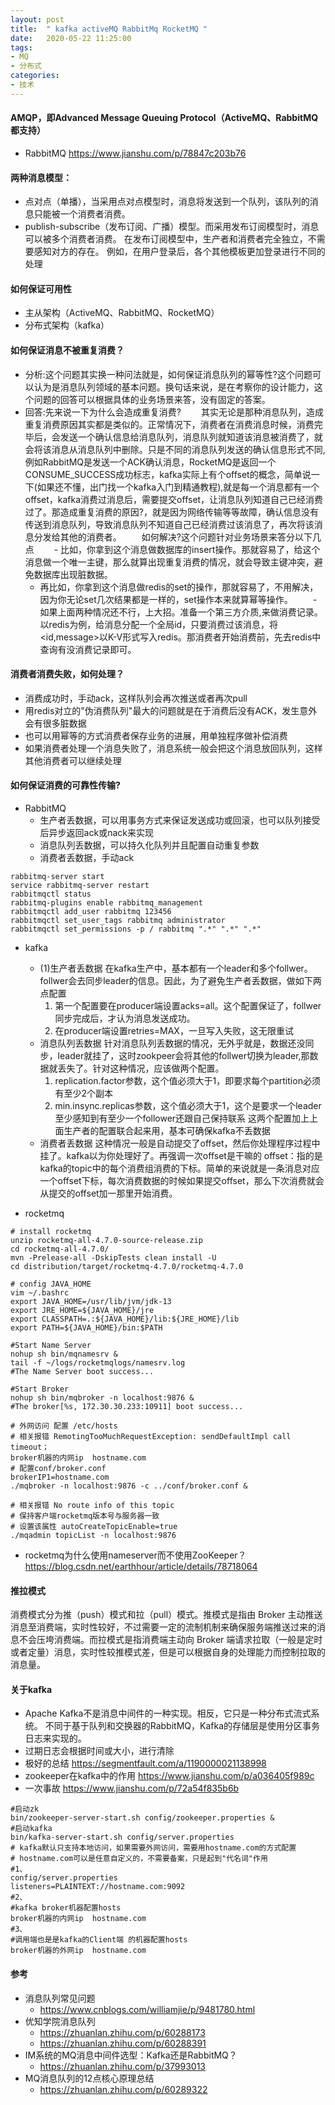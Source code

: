 ```yaml
---
layout: post
title:  " kafka activeMQ RabbitMq RocketMQ "
date:   2020-05-22 11:25:00
tags:
- MQ
- 分布式
categories:
- 技术
---
```

#### AMQP，即Advanced Message Queuing Protocol（ActiveMQ、RabbitMQ都支持）
- RabbitMQ <https://www.jianshu.com/p/78847c203b76>

#### 两种消息模型：
- 点对点（单播），当采用点对点模型时，消息将发送到一个队列，该队列的消息只能被一个消费者消费。   
- publish-subscribe（发布订阅、广播）模型。而采用发布订阅模型时，消息可以被多个消费者消费。
  在发布订阅模型中，生产者和消费者完全独立，不需要感知对方的存在。
  例如，在用户登录后，各个其他模板更加登录进行不同的处理

#### 如何保证可用性
- 主从架构（ActiveMQ、RabbitMQ、RocketMQ）
- 分布式架构（kafka）  
     
#### 如何保证消息不被重复消费？
- 分析:这个问题其实换一种问法就是，如何保证消息队列的幂等性?这个问题可以认为是消息队列领域的基本问题。换句话来说，是在考察你的设计能力，这个问题的回答可以根据具体的业务场景来答，没有固定的答案。
- 回答:先来说一下为什么会造成重复消费?
  其实无论是那种消息队列，造成重复消费原因其实都是类似的。正常情况下，消费者在消费消息时候，消费完毕后，会发送一个确认信息给消息队列，消息队列就知道该消息被消费了，就会将该消息从消息队列中删除。只是不同的消息队列发送的确认信息形式不同,例如RabbitMQ是发送一个ACK确认消息，RocketMQ是返回一个CONSUME_SUCCESS成功标志，kafka实际上有个offset的概念，简单说一下(如果还不懂，出门找一个kafka入门到精通教程),就是每一个消息都有一个offset，kafka消费过消息后，需要提交offset，让消息队列知道自己已经消费过了。那造成重复消费的原因?，就是因为网络传输等等故障，确认信息没有传送到消息队列，导致消息队列不知道自己已经消费过该消息了，再次将该消息分发给其他的消费者。
  如何解决?这个问题针对业务场景来答分以下几点
  - 比如，你拿到这个消息做数据库的insert操作。那就容易了，给这个消息做一个唯一主键，那么就算出现重复消费的情况，就会导致主键冲突，避免数据库出现脏数据。
  - 再比如，你拿到这个消息做redis的set的操作，那就容易了，不用解决，因为你无论set几次结果都是一样的，set操作本来就算幂等操作。
  - 如果上面两种情况还不行，上大招。准备一个第三方介质,来做消费记录。以redis为例，给消息分配一个全局id，只要消费过该消息，将<id,message>以K-V形式写入redis。那消费者开始消费前，先去redis中查询有没消费记录即可。

#### 消费者消费失败，如何处理？
- 消费成功时，手动ack，这样队列会再次推送或者再次pull
- 用redis对立的"伪消费队列"最大的问题就是在于消费后没有ACK，发生意外会有很多脏数据
- 也可以用幂等的方式消费者保存业务的进展，用单独程序做补偿消费
- 如果消费者处理一个消息失败了，消息系统一般会把这个消息放回队列，这样其他消费者可以继续处理

#### 如何保证消费的可靠性传输?
- RabbitMQ
    - 生产者丢数据，可以用事务方式来保证发送成功或回滚，也可以队列接受后异步返回ack或nack来实现
    - 消息队列丢数据，可以持久化队列并且配置自动重复参数
    - 消费者丢数据，手动ack
```shell 
rabbitmq-server start
service rabbitmq-server restart
rabbitmqctl status
rabbitmq-plugins enable rabbitmq_management
rabbitmqctl add_user rabbitmq 123456
rabbitmqctl set_user_tags rabbitmq administrator
rabbitmqctl set_permissions -p / rabbitmq ".*" ".*" ".*"
```
    
- kafka
    - (1)生产者丢数据
      在kafka生产中，基本都有一个leader和多个follwer。follwer会去同步leader的信息。因此，为了避免生产者丢数据，做如下两点配置
      1. 第一个配置要在producer端设置acks=all。这个配置保证了，follwer同步完成后，才认为消息发送成功。
      1. 在producer端设置retries=MAX，一旦写入失败，这无限重试
    - 消息队列丢数据
      针对消息队列丢数据的情况，无外乎就是，数据还没同步，leader就挂了，这时zookpeer会将其他的follwer切换为leader,那数据就丢失了。针对这种情况，应该做两个配置。
      1. replication.factor参数，这个值必须大于1，即要求每个partition必须有至少2个副本
      1. min.insync.replicas参数，这个值必须大于1，这个是要求一个leader至少感知到有至少一个follower还跟自己保持联系
      这两个配置加上上面生产者的配置联合起来用，基本可确保kafka不丢数据
    - 消费者丢数据
      这种情况一般是自动提交了offset，然后你处理程序过程中挂了。kafka以为你处理好了。再强调一次offset是干嘛的
      offset：指的是kafka的topic中的每个消费组消费的下标。简单的来说就是一条消息对应一个offset下标，每次消费数据的时候如果提交offset，那么下次消费就会从提交的offset加一那里开始消费。

- rocketmq

```shell
# install rocketmq
unzip rocketmq-all-4.7.0-source-release.zip
cd rocketmq-all-4.7.0/
mvn -Prelease-all -DskipTests clean install -U
cd distribution/target/rocketmq-4.7.0/rocketmq-4.7.0

# config JAVA_HOME
vim ~/.bashrc
export JAVA_HOME=/usr/lib/jvm/jdk-13
export JRE_HOME=${JAVA_HOME}/jre
export CLASSPATH=.:${JAVA_HOME}/lib:${JRE_HOME}/lib
export PATH=${JAVA_HOME}/bin:$PATH

#Start Name Server
nohup sh bin/mqnamesrv &
tail -f ~/logs/rocketmqlogs/namesrv.log
#The Name Server boot success...

#Start Broker
nohup sh bin/mqbroker -n localhost:9876 &
#The broker[%s, 172.30.30.233:10911] boot success...

# 外网访问 配置 /etc/hosts
# 相关报错 RemotingTooMuchRequestException: sendDefaultImpl call timeout；
broker机器的内网ip  hostname.com
# 配置conf/broker.conf 
brokerIP1=hostname.com
./mqbroker -n localhost:9876 -c ../conf/broker.conf &

# 相关报错 No route info of this topic
# 保持客户端rocketmq版本号与服务器一致
# 设置该属性 autoCreateTopicEnable=true 
./mqadmin topicList -n localhost:9876

```
- rocketmq为什么使用nameserver而不使用ZooKeeper？<https://blog.csdn.net/earthhour/article/details/78718064>
#### 推拉模式
消费模式分为推（push）模式和拉（pull）模式。推模式是指由 Broker 主动推送消息至消费端，实时性较好，不过需要一定的流制机制来确保服务端推送过来的消息不会压垮消费端。而拉模式是指消费端主动向 Broker 端请求拉取（一般是定时或者定量）消息，实时性较推模式差，但是可以根据自身的处理能力而控制拉取的消息量。

#### 关于kafka
- Apache Kafka不是消息中间件的一种实现。相反，它只是一种分布式流式系统。
不同于基于队列和交换器的RabbitMQ，Kafka的存储层是使用分区事务日志来实现的。
- 过期日志会根据时间或大小，进行清除 
- 极好的总结 <https://segmentfault.com/a/1190000021138998>
- zookeeper在kafka中的作用 <https://www.jianshu.com/p/a036405f989c>
- 一次事故 <https://www.jianshu.com/p/72a54f835b6b>
```shell 
#启动zk
bin/zookeeper-server-start.sh config/zookeeper.properties &
#启动kafka
bin/kafka-server-start.sh config/server.properties
# kafka默认只支持本地访问，如果需要外网访问，需要用hostname.com的方式配置
# hostname.com可以是任意自定义的，不需要备案，只是起到"代名词"作用
#1、
config/server.properties
listeners=PLAINTEXT://hostname.com:9092
#2、
#kafka broker机器配置hosts
broker机器的内网ip  hostname.com
#3、
#调用端也是是kafka的Client端 的机器配置hosts
broker机器的外网ip  hostname.com
```

#### 参考
- 消息队列常见问题 
    - <https://www.cnblogs.com/williamjie/p/9481780.html>
- 优知学院消息队列
    - <https://zhuanlan.zhihu.com/p/60288173>
    - <https://zhuanlan.zhihu.com/p/60288391>
- IM系统的MQ消息中间件选型：Kafka还是RabbitMQ？
    - <https://zhuanlan.zhihu.com/p/37993013>
- MQ消息队列的12点核心原理总结
    - <https://zhuanlan.zhihu.com/p/60289322>